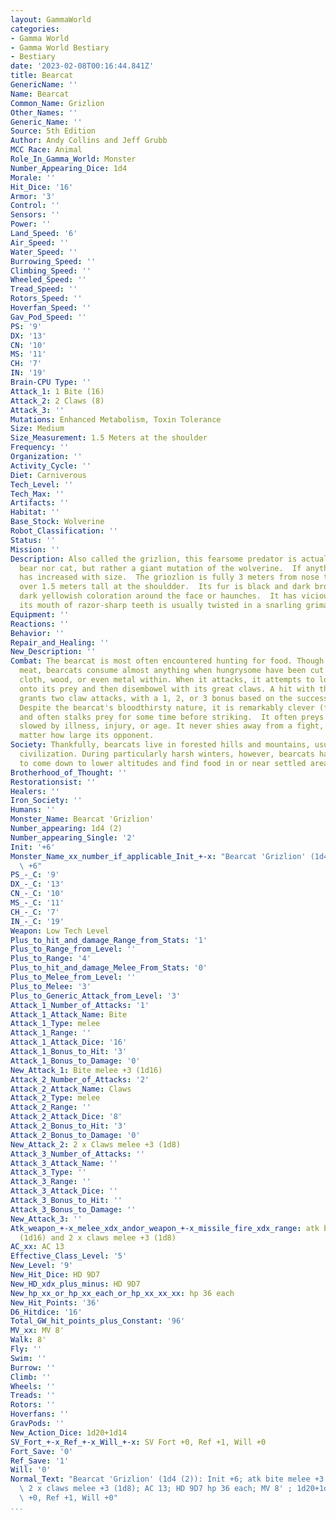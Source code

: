 ```yaml
---
layout: GammaWorld
categories:
- Gamma World
- Gamma World Bestiary
- Bestiary
date: '2023-02-08T00:16:44.841Z'
title: Bearcat
GenericName: ''
Name: Bearcat
Common_Name: Grizlion
Other_Names: ''
Generic_Name: ''
Source: 5th Edition
Author: Andy Collins and Jeff Grubb
MCC Race: Animal
Role_In_Gamma_World: Monster
Number_Appearing_Dice: 1d4
Morale: ''
Hit_Dice: '16'
Armor: '3'
Control: ''
Sensors: ''
Power: ''
Land_Speed: '6'
Air_Speed: ''
Water_Speed: ''
Burrowing_Speed: ''
Climbing_Speed: ''
Wheeled_Speed: ''
Tread_Speed: ''
Rotors_Speed: ''
Hoverfan_Speed: ''
Gav_Pod_Speed: ''
PS: '9'
DX: '13'
CN: '10'
MS: '11'
CH: '7'
IN: '19'
Brain-CPU Type: ''
Attack_1: 1 Bite (16)
Attack_2: 2 Claws (8)
Attack_3: ''
Mutations: Enhanced Metabolism, Toxin Tolerance
Size: Medium
Size_Measurement: 1.5 Meters at the shoulder
Frequency: ''
Organization: ''
Activity_Cycle: ''
Diet: Carniverous
Tech_Level: ''
Tech_Max: ''
Artifacts: ''
Habitat: ''
Base_Stock: Wolverine
Robot_Classification: ''
Status: ''
Mission: ''
Description: Also called the grizlion, this fearsome predator is actually neither
  bear nor cat, but rather a giant mutation of the wolverine.  If anything its ferocity
  has increased with size.  The griozlion is fully 3 meters from nose to tail and
  over 1.5 meters tall at the shouldder.  Its fur is black and dark brown, often with
  dark yellowish coloration around the face or haunches.  It has vicious claws, and
  its mouth of razor-sharp teeth is usually twisted in a snarling grimace.
Equipment: ''
Reactions: ''
Behavior: ''
Repair_and_Healing: ''
New_Description: ''
Combat: The bearcat is most often encountered hunting for food. Though it prefers
  meat, bearcats consume almost anything when hungrysome have been cut open to reveal
  cloth, wood, or even metal within. When it attacks, it attempts to lock its jaws
  onto its prey and then disembowel with its great claws. A hit with the bite attack
  grants two claw attacks, with a 1, 2, or 3 bonus based on the success of the bite.
  Despite the bearcat's bloodthirsty nature, it is remarkably clever (for an animal)
  and often stalks prey for some time before striking.  It often preys on large animals
  slowed by illness, injury, or age. It never shies away from a fight, however, no
  matter how large its opponent.
Society: Thankfully, bearcats live in forested hills and mountains, usually far from
  civilization. During particularly harsh winters, however, bearcats have been known
  to come down to lower altitudes and find food in or near settled areas.
Brotherhood_of_Thought: ''
Restorationsist: ''
Healers: ''
Iron_Society: ''
Humans: ''
Monster_Name: Bearcat 'Grizlion'
Number_appearing: 1d4 (2)
Number_appearing_Single: '2'
Init: '+6'
Monster_Name_xx_number_if_applicable_Init_+-x: "Bearcat 'Grizlion' (1d4 (2)): Init\
  \ +6"
PS_-_C: '9'
DX_-_C: '13'
CN_-_C: '10'
MS_-_C: '11'
CH_-_C: '7'
IN_-_C: '19'
Weapon: Low Tech Level
Plus_to_hit_and_damage_Range_from_Stats: '1'
Plus_to_Range_from_Level: ''
Plus_to_Range: '4'
Plus_to_hit_and_damage_Melee_From_Stats: '0'
Plus_to_Melee_from_Level: ''
Plus_to_Melee: '3'
Plus_to_Generic_Attack_from_Level: '3'
Attack_1_Number_of_Attacks: '1'
Attack_1_Attack_Name: Bite
Attack_1_Type: melee
Attack_1_Range: ''
Attack_1_Attack_Dice: '16'
Attack_1_Bonus_to_Hit: '3'
Attack_1_Bonus_to_Damage: '0'
New_Attack_1: Bite melee +3 (1d16)
Attack_2_Number_of_Attacks: '2'
Attack_2_Attack_Name: Claws
Attack_2_Type: melee
Attack_2_Range: ''
Attack_2_Attack_Dice: '8'
Attack_2_Bonus_to_Hit: '3'
Attack_2_Bonus_to_Damage: '0'
New_Attack_2: 2 x Claws melee +3 (1d8)
Attack_3_Number_of_Attacks: ''
Attack_3_Attack_Name: ''
Attack_3_Type: ''
Attack_3_Range: ''
Attack_3_Attack_Dice: ''
Attack_3_Bonus_to_Hit: ''
Attack_3_Bonus_to_Damage: ''
New_Attack_3: ''
Atk_weapon_+-x_melee_xdx_andor_weapon_+-x_missile_fire_xdx_range: atk bite melee +3
  (1d16) and 2 x claws melee +3 (1d8)
AC_xx: AC 13
Effective_Class_Level: '5'
New_Level: '9'
New_Hit_Dice: HD 9D7
New_HD_xdx_plus_minus: HD 9D7
New_hp_xx_or_hp_xx_each_or_hp_xx_xx_xx: hp 36 each
New_Hit_Points: '36'
D6_Hitdice: '16'
Total_GW_hit_points_plus_Constant: '96'
MV_xx: MV 8'
Walk: 8'
Fly: ''
Swim: ''
Burrow: ''
Climb: ''
Wheels: ''
Treads: ''
Rotors: ''
Hoverfans: ''
GravPods: ''
New_Action_Dice: 1d20+1d14
SV_Fort_+-x_Ref_+-x_Will_+-x: SV Fort +0, Ref +1, Will +0
Fort_Save: '0'
Ref_Save: '1'
Will: '0'
Normal_Text: "Bearcat 'Grizlion' (1d4 (2)): Init +6; atk bite melee +3 (1d16) and\
  \ 2 x claws melee +3 (1d8); AC 13; HD 9D7 hp 36 each; MV 8' ; 1d20+1d14; SV Fort\
  \ +0, Ref +1, Will +0"
...
```

